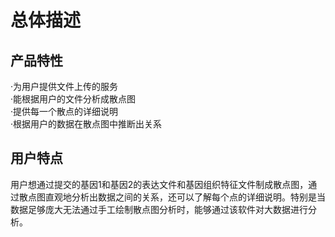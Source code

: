 # 总体描述
## 产品特性
   ·为用户提供文件上传的服务  
   ·能根据用户的文件分析成散点图  
   ·提供每一个散点的详细说明  
   ·根据用户的数据在散点图中推断出关系  
## 用户特点
   用户想通过提交的基因1和基因2的表达文件和基因组织特征文件制成散点图，通过散点图直观地分析出数据之间的关系，还可以了解每个点的详细说明。特别是当数据足够庞大无法通过手工绘制散点图分析时，能够通过该软件对大数据进行分析。
